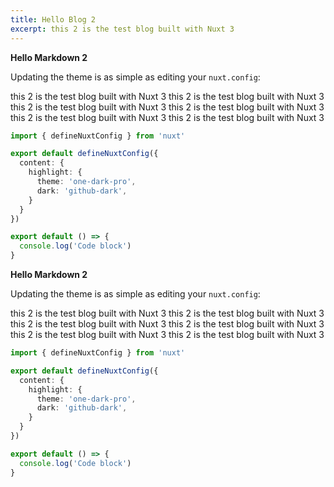 ```yaml
---
title: Hello Blog 2
excerpt: this 2 is the test blog built with Nuxt 3
---
```


**Hello Markdown 2**

Updating the theme is as simple as editing your `nuxt.config`:

 this 2 is the test blog built with Nuxt 3  this 2 is the test blog built with Nuxt 3  this 2 is the test blog built with Nuxt 3  this 2 is the test blog built with Nuxt 3  this 2 is the test blog built with Nuxt 3  this 2 is the test blog built with Nuxt 3

```ts
import { defineNuxtConfig } from 'nuxt'

export default defineNuxtConfig({
  content: {
    highlight: {
      theme: 'one-dark-pro',
      dark: 'github-dark',
    }
  }
})
```

  ```javascript
  export default () => {
    console.log('Code block')
  }
  ```


  **Hello Markdown 2**

Updating the theme is as simple as editing your `nuxt.config`:

 this 2 is the test blog built with Nuxt 3  this 2 is the test blog built with Nuxt 3  this 2 is the test blog built with Nuxt 3  this 2 is the test blog built with Nuxt 3  this 2 is the test blog built with Nuxt 3  this 2 is the test blog built with Nuxt 3

```ts
import { defineNuxtConfig } from 'nuxt'

export default defineNuxtConfig({
  content: {
    highlight: {
      theme: 'one-dark-pro',
      dark: 'github-dark',
    }
  }
})
```

  ```javascript
  export default () => {
    console.log('Code block')
  }
  ```


